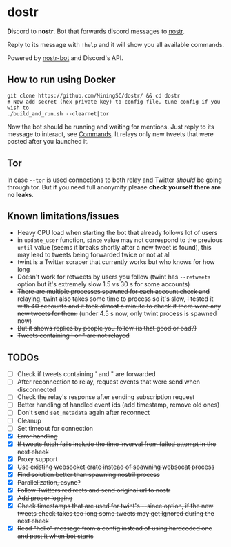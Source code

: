 # dostr


**D**iscord to n**ostr**.
Bot that forwards discord messages to [nostr](https://github.com/nostr-protocol/nostr).

Reply to its message with `!help` and it will show you all available commands.

Powered by [nostr-bot](https://github.com/slaninas/nostr-bot.git) and Discord's API.

## How to run using Docker
```
git clone https://github.com/MiningSC/dostr/ && cd dostr
# Now add secret (hex private key) to config file, tune config if you wish to
./build_and_run.sh --clearnet|tor
```
Now the bot should be running and waiting for mentions. Just reply to its message to interact, see [Commands](#Commands).
It relays only new tweets that were posted after you launched it.

## Tor
In case `--tor` is used connections to both relay and Twitter *should* be going through tor. But if you need full anonymity please **check yourself there are no leaks**.

## Known limitations/issues
- Heavy CPU load when starting the bot that already follows lot of users
- in `update_user` function, `since` value may not correspond to the previous `until` value (seems it breaks shortly after a new tweet is found), this may lead to tweets being forwarded twice or not at all
- twint is a Twitter scraper that currently works but who knows for how long
- Doesn't work for retweets by users you follow (twint has `--retweets` option but it's extremely slow 1.5 vs 30 s for some accounts)
- ~~There are multiple processes spawned for each account check and relaying, twint also takes some time to process so it's slow,
I tested it with 40 accounts and it took almost a minute to check if there were any new tweets for them.~~ (under 4.5 s now, only twint process is spawned now)
- ~~But it shows replies by people you follow (is that good or bad?)~~
- ~~Tweets containing ' or " are not relayed~~

## TODOs
- [ ] Check if tweets containing ' and " are forwarded
- [ ] After reconnection to relay, request events that were send when disconnected
- [ ] Check the relay's response after sending subscription request
- [ ] Better handling of handled event ids (add timestamp, remove old ones)
- [ ] Don't send `set_metadata` again after reconnect
- [ ] Cleanup
- [ ] Set timeout for connection
- [x] ~~Error handling~~
- [x] ~~If tweets fetch fails include the time inverval from failed attempt in the next check~~
- [x] Proxy support
- [x] ~~Use existing websocket crate instead of spawning websocat process~~
- [x] ~~Find solution better than spawning nostril process~~
- [x] ~~Parallelization, async?~~
- [x] ~~Follow Twitters redirects and send original url to nostr~~
- [x] ~~Add proper logging~~
- [x] ~~Check timestamps that are used for twint's --since option, if the new tweets check takes too long some tweets may get ignored during the next check~~
- [x] ~~Read "hello" message from a config instead of using hardcoded one and post it when bot starts~~
